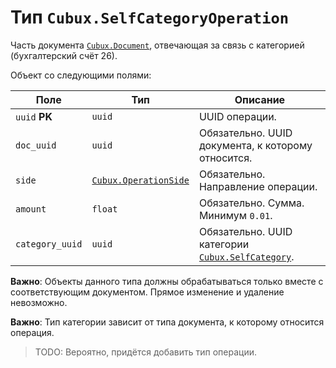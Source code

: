 Тип `Cubux.SelfCategoryOperation`
================================

Часть документа [`Cubux.Document`][Cubux.Document], отвечающая за связь с
категорией (бухгалтерский счёт 26).

Объект со следующими полями:

Поле | Тип | Описание
---- | --- | --------
`uuid` **PK** | `uuid` | UUID операции.
`doc_uuid` | `uuid` | Обязательно. UUID документа, к которому относится.
`side` | [`Cubux.OperationSide`][Cubux.OperationSide] | Обязательно. Направление операции.
`amount` | `float` | Обязательно. Сумма. Минимум `0.01`.
`category_uuid` | `uuid` | Обязательно. UUID категории [`Cubux.SelfCategory`][Cubux.SelfCategory].

**Важно**: Объекты данного типа должны обрабатываться только вместе с
соответствующим документом. Прямое изменение и удаление невозможно.

**Важно**: Тип категории зависит от типа документа, к которому относится
операция.

> TODO: Вероятно, придётся добавить тип операции.


[Cubux.Document]: ./document.md
[Cubux.OperationSide]: ./operation-side.md
[Cubux.SelfCategory]: ./category.md
